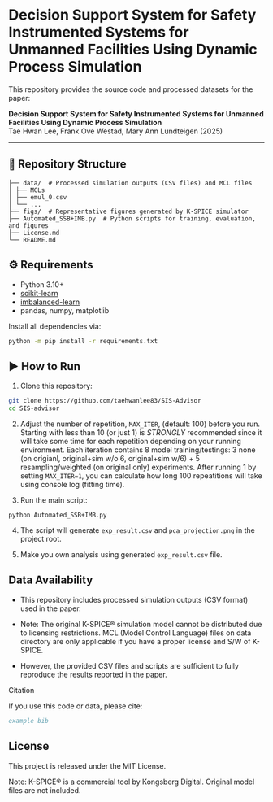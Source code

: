 # Decision Support System for Safety Instrumented Systems for Unmanned Facilities Using Dynamic Process Simulation
This repository provides the source code and processed datasets for the paper:

**Decision Support System for Safety Instrumented Systems for Unmanned Facilities Using Dynamic Process Simulation**  
Tae Hwan Lee, Frank Ove Westad, Mary Ann Lundteigen (2025)  

---

## 📂 Repository Structure
```
├── data/  # Processed simulation outputs (CSV files) and MCL files
│ ├── MCLs
│ ├── emul_0.csv
│ └── ...
├── figs/  # Representative figures generated by K-SPICE simulator
├── Automated_SSB+IMB.py  # Python scripts for training, evaluation, and figures
├── License.md
└── README.md
```

## ⚙️ Requirements

- Python 3.10+
- [scikit-learn](https://scikit-learn.org/)
- [imbalanced-learn](https://imbalanced-learn.org/)
- pandas, numpy, matplotlib

Install all dependencies via:

```bash
python -m pip install -r requirements.txt
```

## ▶️ How to Run

1. Clone this repository:
```bash
git clone https://github.com/taehwanlee83/SIS-Advisor
cd SIS-advisor
```
2. Adjust the number of repetition, `MAX_ITER`, (default: 100) before you run.
Starting with less than 10 (or just 1) is *STRONGLY* recommended since it will take some time for each repetition depending on your running environment.
Each iteration contains 8 model training/testings: 3 none (on origianl, original+sim w/o 6, original+sim w/6) + 5 resampling/weighted (on original only) experiments.
After running 1 by setting `MAX_ITER=1`, you can calculate how long 100 repeatitions will take using console log (fitting time).

4. Run the main script:
```
python Automated_SSB+IMB.py
```

4. The script will generate `exp_result.csv` and `pca_projection.png` in the project root.

5. Make you own analysis using generated `exp_result.csv` file.

## Data Availability

- This repository includes processed simulation outputs (CSV format) used in the paper.

- Note: The original K-SPICE® simulation model cannot be distributed due to licensing restrictions. MCL (Model Control Language) files on data directory are only applicable if you have a proper license and S/W of K-SPICE.

- However, the provided CSV files and scripts are sufficient to fully reproduce the results reported in the paper.

Citation

If you use this code or data, please cite:
```bibtex
example bib
```
## License

This project is released under the MIT License.

Note: K-SPICE® is a commercial tool by Kongsberg Digital. Original model files are not included.
